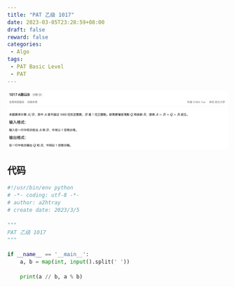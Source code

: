 ```yaml
---
title: "PAT 乙级 1017"
date: 2023-03-05T23:28:59+08:00
draft: false
reward: false
categories:
 - Algo
tags:
 - PAT Basic Level
 - PAT
---
```


![](1017.png)

## 代码

```python
#!/usr/bin/env python
# -*- coding: utf-8 -*-
# author: a2htray
# create date: 2023/3/5

"""
PAT 乙级 1017
"""

if __name__ == '__main__':
    a, b = map(int, input().split(' '))

    print(a // b, a % b)

```

